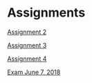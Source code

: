 # Assignments
[Assignment 2](https://github.com/ESevink/assignments/blob/master/assignment2.ipynb)

[Assignment 3](https://github.com/ESevink/assignments/blob/master/assignment3.ipynb)

[Assignment 4](https://github.com/ESevink/assignments/blob/master/assignment4.ipynb)

[Exam June 7, 2018](https://github.com/ESevink/assignments/blob/master/exam_june_7_2018.ipynb)
